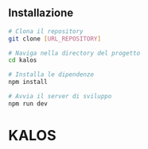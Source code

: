 
## Installazione

```bash
# Clona il repository
git clone [URL_REPOSITORY]

# Naviga nella directory del progetto
cd kalos

# Installa le dipendenze
npm install

# Avvia il server di sviluppo
npm run dev
```

# KALOS
